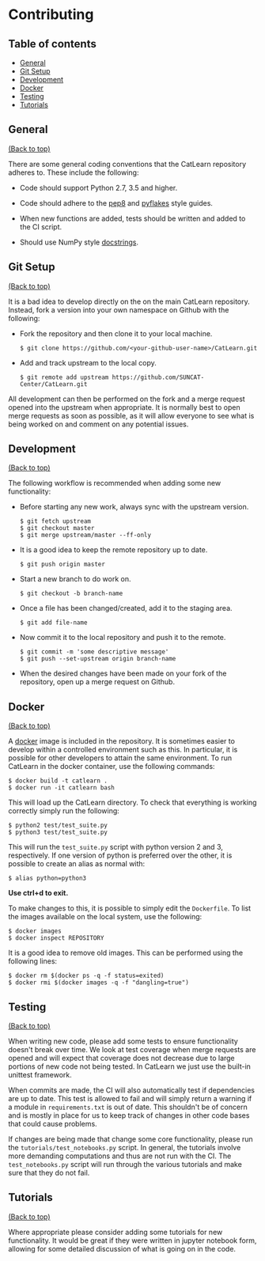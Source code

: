 # Contributing

## Table of contents

-   [General](#general)
-   [Git Setup](#git-setup)
-   [Development](#development)
-   [Docker](#docker)
-   [Testing](#testing)
-   [Tutorials](#tutorials)

## General

[(Back to top)](#table-of-contents)

There are some general coding conventions that the CatLearn repository adheres to. These include the following:

-   Code should support Python 2.7, 3.5 and higher.

-   Code should adhere to the [pep8](https://www.python.org/dev/peps/pep-0008/) and [pyflakes](https://pypi.python.org/pypi/pyflakes) style guides.

-   When new functions are added, tests should be written and added to the CI script.

-   Should use NumPy style [docstrings](https://github.com/numpy/numpy/blob/master/doc/HOWTO_DOCUMENT.rst.txt).

## Git Setup

[(Back to top)](#table-of-contents)

It is a bad idea to develop directly on the on the main CatLearn repository. Instead, fork a version into your own namespace on Github with the following:

-   Fork the repository and then clone it to your local machine.

    ```shell
    $ git clone https://github.com/<your-github-user-name>/CatLearn.git
    ```

-   Add and track upstream to the local copy.

    ```shell
    $ git remote add upstream https://github.com/SUNCAT-Center/CatLearn.git
    ```

All development can then be performed on the fork and a merge request opened into the upstream when appropriate. It is normally best to open merge requests as soon as possible, as it will allow everyone to see what is being worked on and comment on any potential issues.

## Development

[(Back to top)](#table-of-contents)

The following workflow is recommended when adding some new functionality:

-   Before starting any new work, always sync with the upstream version.

    ```shell
    $ git fetch upstream
    $ git checkout master
    $ git merge upstream/master --ff-only
    ```

-   It is a good idea to keep the remote repository up to date.

    ```shell
    $ git push origin master
    ```

-   Start a new branch to do work on.

    ```shell
    $ git checkout -b branch-name
    ```

-   Once a file has been changed/created, add it to the staging area.

    ```shell
    $ git add file-name
    ```

-   Now commit it to the local repository and push it to the remote.

    ```shell
    $ git commit -m 'some descriptive message'
    $ git push --set-upstream origin branch-name
    ```

-   When the desired changes have been made on your fork of the repository, open up a merge request on Github.

## Docker

[(Back to top)](#table-of-contents)

A [docker](https://www.docker.com) image is included in the repository. It is sometimes easier to develop within a controlled environment such as this. In particular, it is possible for other developers to attain the same environment. To run CatLearn in the docker container, use the following commands:

```shell
$ docker build -t catlearn .
$ docker run -it catlearn bash
```

This will load up the CatLearn directory. To check that everything is working correctly simply run the following:

```shell
$ python2 test/test_suite.py
$ python3 test/test_suite.py
```

This will run the `test_suite.py` script with python version 2 and 3, respectively. If one version of python is preferred over the other, it is possible to create an alias as normal with:

```shell
$ alias python=python3
```

**Use ctrl+d to exit.**

To make changes to this, it is possible to simply edit the `Dockerfile`. To list the images available on the local system, use the following:

```shell
$ docker images
$ docker inspect REPOSITORY
```

It is a good idea to remove old images. This can be performed using the following lines:

```shell
$ docker rm $(docker ps -q -f status=exited)
$ docker rmi $(docker images -q -f "dangling=true")
```

## Testing

[(Back to top)](#table-of-contents)

When writing new code, please add some tests to ensure functionality doesn't break over time. We look at test coverage when merge requests are opened and will expect that coverage does not decrease due to large portions of new code not being tested. In CatLearn we just use the built-in unittest framework.

When commits are made, the CI will also automatically test if dependencies are up to date. This test is allowed to fail and will simply return a warning if a module in `requirements.txt` is out of date. This shouldn't be of concern and is mostly in place for us to keep track of changes in other code bases that could cause problems.

If changes are being made that change some core functionality, please run the `tutorials/test_notebooks.py` script. In general, the tutorials involve more demanding computations and thus are not run with the CI. The `test_notebooks.py` script will run through the various tutorials and make sure that they do not fail.

## Tutorials

[(Back to top)](#table-of-contents)

Where appropriate please consider adding some tutorials for new functionality. It would be great if they were written in jupyter notebook form, allowing for some detailed discussion of what is going on in the code.
